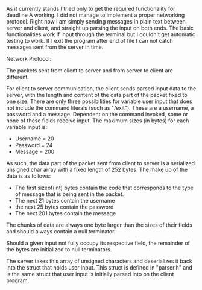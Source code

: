 As it currently stands I tried only to get the required functionality for deadline
A working. I did not manage to implement a proper networking protocol. Right now I
am simply sending messages in plain text between server and client, and straight up
parsing the input on both ends. The basic functionalities work if input through the
terminal but I couldn't get automatic testing to work. If I exit the program after end
of file I can not catch messages sent from the server in time.






Network Protocol:

The packets sent from client to server and from server to client are different.

For client to server communication, the client sends parsed input data to the server, with the length and content of the data part of the packet fixed to one size. There are only three possibilities for variable user input that does not include the command literals (such as "/exit"). These are a username, a password and a message. Dependent on the command invoked, some or none of these fields receive input. The maximum sizes (in bytes) for each variable input is:
- Username = 20
- Password = 24
- Message = 200

As such, the data part of the packet sent from client to server is a serialized unsigned char array with a fixed length of 252 bytes. The make up of the data is as follows:
- The first sizeof(int) bytes contain the code that corresponds to the type of message
  that is being sent in the packet.
- The next 21 bytes contain the username
- the next 25 bytes contain the password
- The next 201 bytes contain the message

The chunks of data are always one byte larger than the sizes of their
fields and should always contain a null terminator.

Should a given input not fully occupy its respective field, the remainder of the bytes are initialized to null terminators.

The server takes this array of unsigned characters and deserializes it back into the struct that holds user input. This struct is defined in "parser.h" and is the same struct that user input is initially parsed into on the client program.
